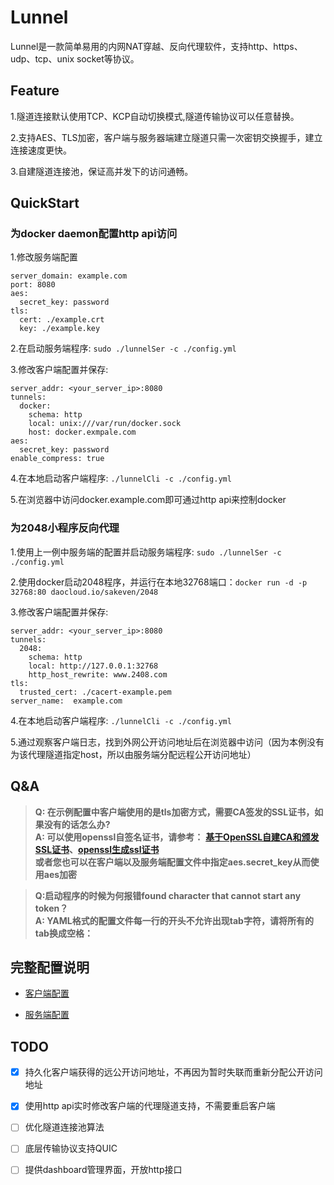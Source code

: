 # Lunnel
Lunnel是一款简单易用的内网NAT穿越、反向代理软件，支持http、https、udp、tcp、unix socket等协议。

## Feature

1.隧道连接默认使用TCP、KCP自动切换模式,隧道传输协议可以任意替换。

2.支持AES、TLS加密，客户端与服务器端建立隧道只需一次密钥交换握手，建立连接速度更快。

3.自建隧道连接池，保证高并发下的访问通畅。

## QuickStart

### 为docker daemon配置http api访问
1.修改服务端配置
  ```
  server_domain: example.com
  port: 8080
  aes:
    secret_key: password
  tls:
    cert: ./example.crt
    key: ./example.key
  ```
2.在启动服务端程序:
   `sudo ./lunnelSer -c ./config.yml`

3.修改客户端配置并保存:
  ```
  server_addr: <your_server_ip>:8080
  tunnels: 
    docker: 
      schema: http
      local: unix:///var/run/docker.sock
      host: docker.exmpale.com
  aes: 
    secret_key: password
  enable_compress: true
  ```

4.在本地启动客户端程序:
   `./lunnelCli -c ./config.yml`

5.在浏览器中访问docker.example.com即可通过http api来控制docker

### 为2048小程序反向代理
1.使用上一例中服务端的配置并启动服务端程序:
   `sudo ./lunnelSer -c ./config.yml`

2.使用docker启动2048程序，并运行在本地32768端口：`docker run -d -p 32768:80 daocloud.io/sakeven/2048`
  
3.修改客户端配置并保存:

  ```
  server_addr: <your_server_ip>:8080
  tunnels: 
    2048: 
      schema: http
      local: http://127.0.0.1:32768
      http_host_rewrite: www.2408.com
  tls: 
    trusted_cert: ./cacert-example.pem
  server_name:  example.com
  ```

4.在本地启动客户端程序:
   `./lunnelCli -c ./config.yml`

5.通过观察客户端日志，找到外网公开访问地址后在浏览器中访问（因为本例没有为该代理隧道指定host，所以由服务端分配远程公开访问地址）

## Q&A

> **Q: 在示例配置中客户端使用的是tls加密方式，需要CA签发的SSL证书，如果没有的话怎么办?**        
> **A: 可以使用openssl自签名证书，请参考：** 
> **[基于OpenSSL自建CA和颁发SSL证书](http://seanlook.com/2015/01/18/openssl-self-sign-ca/)、[openssl生成ssl证书 ](http://blog.sina.com.cn/s/blog_4fd50c390101891c.html)**
> <br>**或者您也可以在客户端以及服务端配置文件中指定aes.secret_key从而使用aes加密**

> **Q:启动程序的时候为何报错found character that cannot start any token？**
> <br>**A: YAML格式的配置文件每一行的开头不允许出现tab字符，请将所有的tab换成空格：** 

## 完整配置说明
* [客户端配置](https://github.com/longXboy/lunnel/blob/master/cmd/lunnelCli/config-full-example.yml)

* [服务端配置](https://github.com/longXboy/lunnel/blob/master/cmd/lunnelSer/config-full-example.yml)

## TODO
- [x] 持久化客户端获得的远公开访问地址，不再因为暂时失联而重新分配公开访问地址

- [x] 使用http api实时修改客户端的代理隧道支持，不需要重启客户端

- [ ] 优化隧道连接池算法

- [ ] 底层传输协议支持QUIC

- [ ] 提供dashboard管理界面，开放http接口


